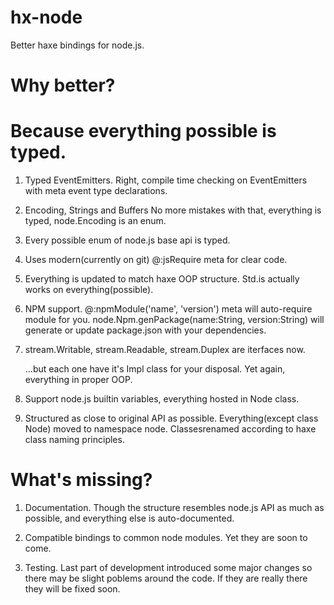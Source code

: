 hx-node
=======

Better haxe bindings for node.js.



Why better?
===========
Because everything possible is typed.
=====================================

 1. Typed EventEmitters.
    Right, compile time checking on EventEmitters with meta event type declarations.

 2. Encoding, Strings and Buffers
    No more mistakes with that, everything is typed, node.Encoding is an enum.

 3. Every possible enum of node.js base api is typed.

 4. Uses modern(currently on git) @:jsRequire meta for clear code.

 5. Everything is updated to match haxe OOP structure. Std.is actually works on everything(possible).

 6. NPM support.
    @:npmModule('name', 'version') meta will auto-require module for you.
    node.Npm.genPackage(name:String, version:String) will generate or update package.json with your dependencies.

 7. stream.Writable, stream.Readable, stream.Duplex are iterfaces now.

    ...but each one have it's <name>Impl class for your disposal. Yet again, everything in proper OOP.

 8. Support node.js builtin variables, everything hosted in Node class.

 8. Structured as close to original API as possible.
    Everything(except class Node) moved to namespace node. Classesrenamed according to haxe class naming principles.


What's missing?
===============

 1. Documentation. Though the structure resembles node.js API as much as possible, and everything else is auto-documented.

 2. Compatible bindings to common node modules. Yet they are soon to come.

 3. Testing.
    Last part of development introduced some major changes so there may be slight poblems around the code. If they are really there they will be fixed soon.



